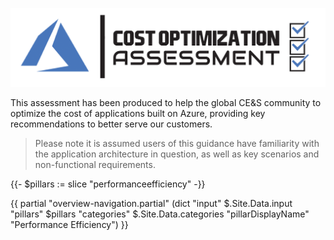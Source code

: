 [![Cost Optimization Assessment](/templates/media/costoptimization-icon.png "Performance Efficiency Assessment")](#)

This assessment has been produced to help the global CE&S community to optimize the cost of applications built on Azure, providing key recommendations to better serve our customers.

> Please note it is assumed users of this guidance have familiarity with the application architecture in question, as well as key scenarios and non-functional requirements.

{{- $pillars := slice "performanceefficiency" -}}

{{ partial "overview-navigation.partial" (dict "input" $.Site.Data.input "pillars" $pillars "categories" $.Site.Data.categories "pillarDisplayName" "Performance Efficiency") }}